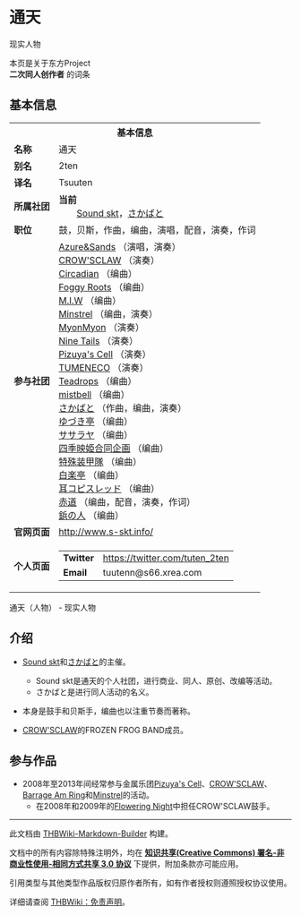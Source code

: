 # 通天

<!-- source html: G:\repos\THBWiki-Markdown-Builder\THBWikiMarkdown\Temp\main\f\fb\ns0%3A%E9%80%9A%E5%A4%A9.html -->

现实人物

本页是关于东方Project  
 **二次同人创作者** 的词条
## 基本信息

<table><tbody><tr><th colspan="3">基本信息</th></tr><tr><td class="label"><b>名称</b></td><td> 通天 </td></tr><tr><td class="label"><b>别名</b></td><td>2ten</td></tr><tr><td class="label"><b>译名</b></td><td>Tsuuten</td></tr><tr><td class="label"><b>所属社团</b></td><td><b>当前</b><div style="margin-left:2em;"><a href="./さかばと.md" title="さかばと" unred="">Sound skt</a>，<a href="./さかばと.md" title="さかばと">さかばと</a></div></td></tr><tr><td class="label"><b>职位</b></td><td>鼓，贝斯，作曲，编曲，演唱，配音，演奏，作词</td></tr><tr><td class="label"><b>参与社团</b></td><td><a href="./Azure&Sands.md" title="Azure&amp;Sands">Azure&amp;Sands</a> （演唱，演奏）<br><a href="./CROW'SCLAW.md" title="CROW&#39;SCLAW">CROW'SCLAW</a> （演奏）<br><a href="/index.php?title=Circadian&amp;action=edit&amp;redlink=1" class="new" title="Circadian（页面不存在）">Circadian</a> （编曲）<br><a href="./Foggy_Roots.md" title="Foggy Roots">Foggy Roots</a> （编曲）<br><a href="./M.I.W.md" title="M.I.W">M.I.W</a> （编曲）<br><a href="./Minstrel.md" title="Minstrel">Minstrel</a> （编曲，演奏）<br><a href="./MyonMyon.md" title="MyonMyon">MyonMyon</a> （演奏）<br><a href="./Nine_Tails.md" title="Nine Tails">Nine Tails</a> （演奏）<br><a href="./Pizuya's_Cell.md" title="Pizuya&#39;s Cell">Pizuya's Cell</a> （演奏）<br><a href="./TUMENECO.md" title="TUMENECO">TUMENECO</a> （演奏）<br><a href="./Teadrops.md" title="Teadrops">Teadrops</a> （编曲）<br><a href="./mistbell.md" title="mistbell">mistbell</a> （编曲）<br><a href="./さかばと.md" title="さかばと">さかばと</a> （作曲，编曲，演奏）<br><a href="./ゆづき亭.md" title="ゆづき亭">ゆづき亭</a> （编曲）<br><a href="./ササラヤ.md" title="ササラヤ">ササラヤ</a> （编曲）<br><a href="./四季映姫合同企画.md" title="四季映姫合同企画">四季映姫合同企画</a> （编曲）<br><a href="./特殊装甲隊.md" title="特殊装甲隊">特殊装甲隊</a> （编曲）<br><a href="./白楽亭.md" title="白楽亭">白楽亭</a> （编曲）<br><a href="/index.php?title=%E8%80%B3%E3%82%B3%E3%83%94%E3%82%B9%E3%83%AC%E3%83%83%E3%83%89&amp;action=edit&amp;redlink=1" class="new" title="耳コピスレッド（页面不存在）">耳コピスレッド</a> （编曲）<br><a href="./赤道.md" title="赤道">赤道</a> （编曲，配音，演奏，作词）<br><a href="./鋲の人.md" title="鋲の人">鋲の人</a> （编曲）</td></tr><tr><td class="label"><b>官网页面</b></td><td><a rel="nofollow" class="external free" href="http://www.s-skt.info/">http://www.s-skt.info/</a></td></tr><tr><td class="label"><b>个人页面</b></td><td><table border="0" cellspacing="0" cellpadding="0"><tbody><tr><td><b>Twitter</b></td><td><a rel="nofollow" class="external free" href="https://twitter.com/tuten_2ten">https://twitter.com/tuten_2ten</a></td></tr><tr><td><b>Email</b></td><td>tuutenn@s66.xrea.com</td></tr></tbody></table></td></tr></tbody></table>

通天（人物） - 现实人物
## 介绍
- [Sound skt](./さかばと.md)和[さかばと](./さかばと.md)的主催。
  - Sound skt是通天的个人社团，进行商业、同人、原创、改编等活动。
  - さかばと是进行同人活动的名义。

- 本身是鼓手和贝斯手，编曲也以注重节奏而著称。
- [CROW'SCLAW](./CROW'SCLAW.md)的FROZEN FROG BAND成员。

## 参与作品
- 2008年至2013年间经常参与金属乐团[Pizuya's Cell](./Pizuya's_Cell.md)、[CROW'SCLAW](./CROW'SCLAW.md)、[Barrage Am Ring](./Barrage_Am_Ring.md)和[Minstrel](./Minstrel.md)的活动。
  - 在2008年和2009年的[Flowering Night](./Flowering_Night（活动）.md)中担任CROW'SCLAW鼓手。






---

此文档由 [THBWiki-Markdown-Builder](https://github.com/Delsin-Yu/THBWiki-Markdown-Builder) 构建。

文档中的所有内容除特殊注明外，均在 [**知识共享(Creative Commons) 署名-非商业性使用-相同方式共享 3.0 协议**](https://creativecommons.org/licenses/by-sa/3.0/deed.zh-hans) 下提供，附加条款亦可能应用。

引用类型与其他类型作品版权归原作者所有，如有作者授权则遵照授权协议使用。

详细请查阅 [THBWiki：免责声明](https://thbwiki.cc/THBWiki:%E5%85%8D%E8%B4%A3%E5%A3%B0%E6%98%8E)。

